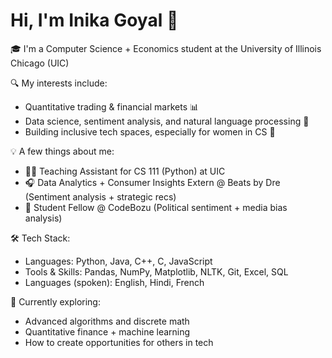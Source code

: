 # Hi, I'm Inika Goyal 👋

🎓 I'm a Computer Science + Economics student at the University of Illinois Chicago (UIC)

🔍 My interests include:
- Quantitative trading & financial markets 📊
- Data science, sentiment analysis, and natural language processing 🧠
- Building inclusive tech spaces, especially for women in CS 🤝

💡 A few things about me:
- 👩‍🏫 Teaching Assistant for CS 111 (Python) at UIC
- 🎧 Data Analytics + Consumer Insights Extern @ Beats by Dre (Sentiment analysis + strategic recs)
- 🧠 Student Fellow @ CodeBozu (Political sentiment + media bias analysis)

🛠️ Tech Stack:
- Languages: Python, Java, C++, C, JavaScript
- Tools & Skills: Pandas, NumPy, Matplotlib, NLTK, Git, Excel, SQL
- Languages (spoken): English, Hindi, French

🌱 Currently exploring:
- Advanced algorithms and discrete math
- Quantitative finance + machine learning
- How to create opportunities for others in tech
<!---
Inika-Goyal/Inika-Goyal is a ✨ special ✨ repository because its `README.md` (this file) appears on your GitHub profile.
You can click the Preview link to take a look at your changes.
--->
